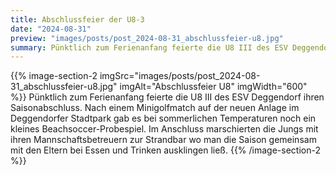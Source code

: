 ```yaml
---
title: Abschlussfeier der U8-3
date: "2024-08-31"
preview: "images/posts/post_2024-08-31_abschlussfeier-u8.jpg"
summary: Pünktlich zum Ferienanfang feierte die U8 III des ESV Deggendorf ihren Saisonabschluss. Nach einem Minigolfmatch auf der neuen Anlage im Deggendorfer Stadtpark gab es bei sommerlichen Tem...
---
```


{{% image-section-2 imgSrc="images/posts/post_2024-08-31_abschlussfeier-u8.jpg" imgAlt="Abschlussfeier U8" imgWidth="600" %}}
Pünktlich zum Ferienanfang feierte die U8 III des ESV Deggendorf ihren Saisonabschluss. Nach einem Minigolfmatch auf der neuen Anlage im Deggendorfer Stadtpark gab es bei sommerlichen Temperaturen noch ein kleines Beachsoccer-Probespiel. Im Anschluss marschierten die Jungs mit ihren Mannschaftsbetreuern zur Strandbar wo man die Saison gemeinsam mit den Eltern bei Essen und Trinken ausklingen ließ.
{{% /image-section-2 %}}
